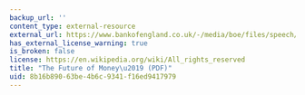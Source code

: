 ```yaml
---
backup_url: ''
content_type: external-resource
external_url: https://www.bankofengland.co.uk/-/media/boe/files/speech/2018/the-future-of-money-speech-by-mark-carney.pdf?la=en&hash=A51E1C8E90BDD3D071A8D6B4F8C1566E7AC91418
has_external_license_warning: true
is_broken: false
license: https://en.wikipedia.org/wiki/All_rights_reserved
title: "The Future of Money\u2019 (PDF)"
uid: 8b16b890-63be-4b6c-9341-f16ed9417979
---
```

